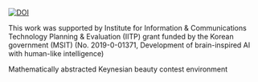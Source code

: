 [![DOI](https://zenodo.org/badge/580818153.svg)](https://zenodo.org/badge/latestdoi/580818153)

This work was supported by Institute for Information & Communications Technology Planning & Evaluation (IITP) grant funded by the Korean government (MSIT) (No. 2019-0-01371, Development of brain-inspired AI with human-like intelligence)

Mathematically abstracted Keynesian beauty contest environment
